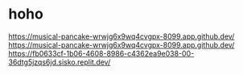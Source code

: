 # hoho
https://musical-pancake-wrwjg6x9wq4cvgpx-8099.app.github.dev/
https://musical-pancake-wrwjg6x9wq4cvgpx-8099.app.github.dev/
https://fb0633cf-1b06-4608-8986-c4362ea9e038-00-36dtg5jzqs6jd.sisko.replit.dev/
